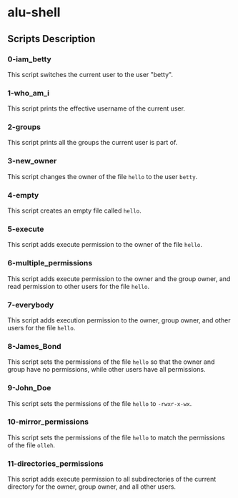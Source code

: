 # alu-shell

## Scripts Description

### 0-iam_betty
This script switches the current user to the user "betty".

### 1-who_am_i
This script prints the effective username of the current user.

### 2-groups
This script prints all the groups the current user is part of.

### 3-new_owner
This script changes the owner of the file `hello` to the user `betty`.

### 4-empty
This script creates an empty file called `hello`.

### 5-execute
This script adds execute permission to the owner of the file `hello`.

### 6-multiple_permissions
This script adds execute permission to the owner and the group owner, and read permission to other users for the file `hello`.

### 7-everybody
This script adds execution permission to the owner, group owner, and other users for the file `hello`.

### 8-James_Bond
This script sets the permissions of the file `hello` so that the owner and group have no permissions, while other users have all permissions.

### 9-John_Doe
This script sets the permissions of the file `hello` to `-rwxr-x-wx`.

### 10-mirror_permissions
This script sets the permissions of the file `hello` to match the permissions of the file `olleh`.

### 11-directories_permissions
This script adds execute permission to all subdirectories of the current directory for the owner, group owner, and all other users.


